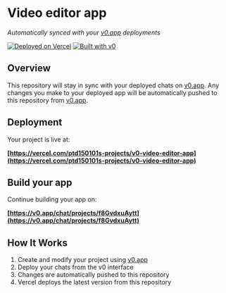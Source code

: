# Video editor app

*Automatically synced with your [v0.app](https://v0.app) deployments*

[![Deployed on Vercel](https://img.shields.io/badge/Deployed%20on-Vercel-black?style=for-the-badge&logo=vercel)](https://vercel.com/ptd150101s-projects/v0-video-editor-app)
[![Built with v0](https://img.shields.io/badge/Built%20with-v0.app-black?style=for-the-badge)](https://v0.app/chat/projects/f8GvdxuAytt)

## Overview

This repository will stay in sync with your deployed chats on [v0.app](https://v0.app).
Any changes you make to your deployed app will be automatically pushed to this repository from [v0.app](https://v0.app).

## Deployment

Your project is live at:

**[https://vercel.com/ptd150101s-projects/v0-video-editor-app](https://vercel.com/ptd150101s-projects/v0-video-editor-app)**

## Build your app

Continue building your app on:

**[https://v0.app/chat/projects/f8GvdxuAytt](https://v0.app/chat/projects/f8GvdxuAytt)**

## How It Works

1. Create and modify your project using [v0.app](https://v0.app)
2. Deploy your chats from the v0 interface
3. Changes are automatically pushed to this repository
4. Vercel deploys the latest version from this repository
